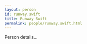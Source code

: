 ```yaml
---
layout: person
id: runway.swift
title: Runway Swift
permalink: people/runway.swift.html
---
```


Person details...